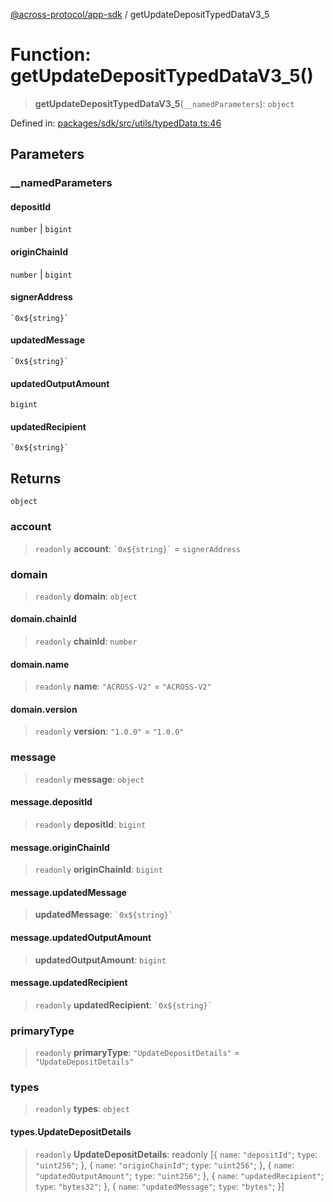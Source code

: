 [@across-protocol/app-sdk](../README.md) / getUpdateDepositTypedDataV3\_5

# Function: getUpdateDepositTypedDataV3\_5()

> **getUpdateDepositTypedDataV3\_5**(`__namedParameters`): `object`

Defined in: [packages/sdk/src/utils/typedData.ts:46](https://github.com/across-protocol/toolkit/blob/6b29eb5487c0ac0b498f1f420b1793303bd8b70a/packages/sdk/src/utils/typedData.ts#L46)

## Parameters

### \_\_namedParameters

#### depositId

`number` \| `bigint`

#### originChainId

`number` \| `bigint`

#### signerAddress

`` `0x${string}` ``

#### updatedMessage

`` `0x${string}` ``

#### updatedOutputAmount

`bigint`

#### updatedRecipient

`` `0x${string}` ``

## Returns

`object`

### account

> `readonly` **account**: `` `0x${string}` `` = `signerAddress`

### domain

> `readonly` **domain**: `object`

#### domain.chainId

> `readonly` **chainId**: `number`

#### domain.name

> `readonly` **name**: `"ACROSS-V2"` = `"ACROSS-V2"`

#### domain.version

> `readonly` **version**: `"1.0.0"` = `"1.0.0"`

### message

> `readonly` **message**: `object`

#### message.depositId

> `readonly` **depositId**: `bigint`

#### message.originChainId

> `readonly` **originChainId**: `bigint`

#### message.updatedMessage

> **updatedMessage**: `` `0x${string}` ``

#### message.updatedOutputAmount

> **updatedOutputAmount**: `bigint`

#### message.updatedRecipient

> `readonly` **updatedRecipient**: `` `0x${string}` ``

### primaryType

> `readonly` **primaryType**: `"UpdateDepositDetails"` = `"UpdateDepositDetails"`

### types

> `readonly` **types**: `object`

#### types.UpdateDepositDetails

> `readonly` **UpdateDepositDetails**: readonly \[\{ `name`: `"depositId"`; `type`: `"uint256"`; \}, \{ `name`: `"originChainId"`; `type`: `"uint256"`; \}, \{ `name`: `"updatedOutputAmount"`; `type`: `"uint256"`; \}, \{ `name`: `"updatedRecipient"`; `type`: `"bytes32"`; \}, \{ `name`: `"updatedMessage"`; `type`: `"bytes"`; \}\]
